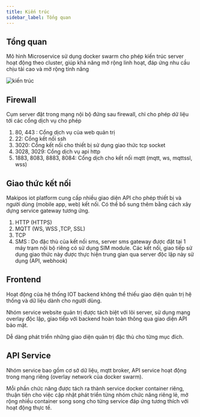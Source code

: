```yaml
---
title: Kiến trúc  
sidebar_label: Tổng quan
---
```


<!-- Check the [documentation](https://docusaurus.io) for how to use Docusaurus. -->

## Tổng quan

Mô hình Microservice sử dụng docker swarm cho phép kiến trúc server hoạt động theo cluster, giúp khả năng mở rộng linh hoạt, đáp ứng nhu cầu chịu tải cao và mở rộng tính năng

![](https://makihome.vn/wp-content/uploads/2020/07/service_network2.png "kiến trúc")

## Firewall

Cụm server đặt trong mạng nội bộ đứng sau firewall, chỉ cho phép dữ liệu tới các cổng dịch vụ cho phép
1. 80, 443 : Cổng dịch vụ của web quản trị
2. 22: Cổng kết nối ssh
3. 3020: Cổng kết nối cho thiết bị sử dụng giao thức tcp socket
4. 3028, 3029: Cổng dịch vụ api http
5. 1883, 8083, 8883, 8084: Cổng dịch cho kết nối mqtt (mqtt, ws, mqttssl, wss)

## Giao thức kết nối

Makipos iot platform cung cấp nhiều giao diện API cho phép thiết bị và người dùng (mobile app, web) kết nối. Có thể bổ sung thêm bằng cách xây dựng service gateway tương ứng.

1. HTTP (HTTPS)
2. MQTT (WS, WSS ,TCP, SSL)
3. TCP
4. SMS : Do đặc thù của kết nối sms, server sms gateway được đặt tại 1 máy trạm nội bộ riêng có sử dụng SIM module. Các kết nối, giao tiếp sử dụng giao thức này được thực hiện trung gian qua server độc lập này sử dụng (API, webhook)

## Frontend

Hoạt động của hệ thống IOT backend không thể thiếu giao diện quản trị hệ thống và dữ liệu dành cho người dùng.

Nhóm service website quản trị được tách biệt với lõi server, sử dụng mạng overlay độc lập, giao tiếp với backend hoàn toàn thông qua giao diện API bảo mật.

Dễ dàng phát triển những giao diện quản trị đặc thù cho từng mục đích.

## API Service

Nhóm service bao gồm cơ sở dữ liệu, mqtt broker, API service hoạt động trong mạng riêng (overlay network của docker swarm).

Mỗi phần chức năng được tách ra thành service docker container riêng, thuận tiện cho việc cập nhật phát triển từng nhóm chức năng riêng lẻ, mở rộng nhiều container song song cho từng service đáp ứng tương thích với hoạt động thực tế.
